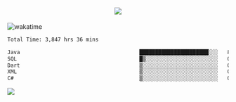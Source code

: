 <h1 align="center">
  <img src="https://readme-typing-svg.herokuapp.com/?font=Righteous&size=35&center=true&vCenter=true&width=500&height=70&duration=4000&lines=Hi!+%F0%9F%91%8B+I%27m+Ali%20Osman!;" />
</h1>


![wakatime](https://wakatime.com/share/@aliosmanoktar/3a8ffe71-6da4-4964-913b-2f09afbe53bf.svg?cache=none)
<!--START_SECTION:waka-->

```txt
Total Time: 3,847 hrs 36 mins

Java                                      ██████████████████████░░░   87.66 %
SQL                                       █▒░░░░░░░░░░░░░░░░░░░░░░░   04.77 %
Dart                                      ▒░░░░░░░░░░░░░░░░░░░░░░░░   01.81 %
XML                                       ▒░░░░░░░░░░░░░░░░░░░░░░░░   01.40 %
C#                                        ▒░░░░░░░░░░░░░░░░░░░░░░░░   00.88 %
```

<!--END_SECTION:waka-->

<img src="https://profile-counter.glitch.me/aliosmanoktar/count.svg" />

